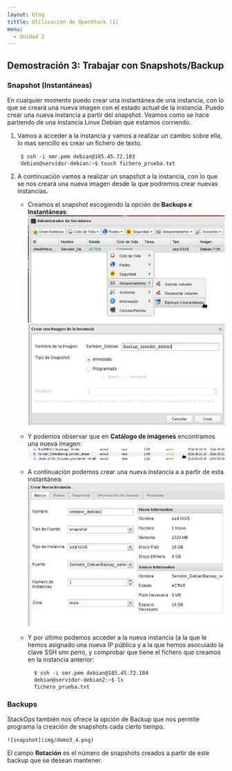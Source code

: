 ```yaml
---
layout: blog
tittle: Utilización de OpenStack (1)
menu:
  - Unidad 2
---
```


## Demostración 3: Trabajar con Snapshots/Backup

### Snapshot (Instantáneas)

En cualquier momento puedo crear una instantánea de una instancia, con lo que se creará una nueva imagen con el estado actual de la instancia. Puedo crear una nueva instancia a partir del snapshot. Veamos como se hace partiendo de una instancia Linux Debian que estamos corriendo.

1. Vamos a acceder a la instancia y vamos a realizar un cambio sobre ella, lo mas sencillo es crear un fichero de texto.

		$ ssh -i smr.pem debian@185.45.72.103
		debian@servidor-debian:~$ touch fichero_prueba.txt

2. A continuación vamos a realizar un snapshot a la instancia, con lo que se nos creará una nueva imagen desde la que podremos crear nuevas instancias.

	* Creamos el snapshot escogiendo la opción de **Backups e Instantáneas**:
	![snapshot](img/demo3_1.png)
	![snapshot](img/demo3_2.png)	
	* Y podemos observar que en **Catálogo de imágenes** encontramos una nueva imagen:
	![snapshot](img/demo3_3.png)
	* A continuación podemos crear una nueva instancia a a partir de esta instantánea:
	![snapshot](img/demo3_4.png)
	* Y por último podemos acceder a la nueva instancia (a la que le hemos asignado una nueva IP pública y a la que hemos asocuiado la clave SSH smr.pem), y comprobar que tiene el fichero que creamos en la instancia anterior:
		
			$ ssh -i smr.pem debian@185.45.72.104
			debian@servidor-debian2:~$ ls
			fichero_prueba.txt

### Backups

StackOps también nos ofrece la opción de Backup que nos permite programa la creación de snapshots cada cierto tiempo.

	![snapshot](img/demo3_4.png)

El campo **Rotación** es el número de snapshots creados a partir de este backup que se desean mantener.